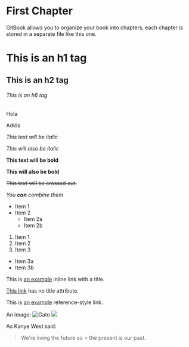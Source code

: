 # First Chapter

GitBook allows you to organize your book into chapters, each chapter is stored in a separate file like this one.

# This is an h1 tag 
## This is an h2 tag 
###### This is an h6 tag 

Hola

Adiós

*This text will be italic* 

_This will also be italic_ 

**This text will be bold** 

__This will also be bold__ 

~~This text will be crossed out.~~ 

_You **can** combine them_ 

* Item 1 
* Item 2 
   * Item 2a 
   * Item 2b 

1. Item 1 
2. Item 2 
3. Item 3 
 * Item 3a 
 * Item 3b 
 
This is [an example](http://example.com/ "Title") inline link with a title. 
 
[This link](http://example.net/) has no title attribute. 
 
This is [an example][psicamb] reference-style link. 
 
[psicamb]: http://www.psicamb.org/  "Psicologia Ambiental"

An image: ![Gato](/assets/image.jpg) ![](/assets/índice.jpg)

As Kanye West said: 
> We're living the future so > the present is our past. 
 
 
 